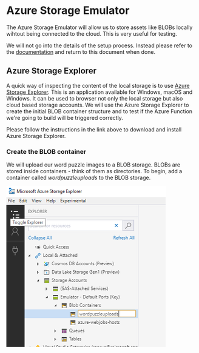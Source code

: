 # Azure Storage Emulator

The Azure Storage Emulator will allow us to store assets like BLOBs locally wihtout being connected to the cloud. This is very useful for testing. 

We will not go into the details of the setup process. Instead please refer to the [documentation](https://docs.microsoft.com/en-us/azure/storage/common/storage-use-emulator) and return to this document when done.

## Azure Storage Explorer

A quick way of inspecting the content of the local storage is to use [Azure Storage Explorer](https://docs.microsoft.com/en-us/azure/vs-azure-tools-storage-manage-with-storage-explorer). This is an application available for Windows, macOS and Windows. It can be used to browser not only the local storage but also cloud based storage accounts. We will use the Azure Storage Explorer to create the initial BLOB container structure and to test if the Azure Function we're going to build will be triggered correctly.

Please follow the instructions in the link above to download and install Azure Storage Explorer.

### Create the BLOB container

We will upload our word puzzle images to a BLOB storage. BLOBs are stored inside containers - think of them as directories. To begin, add a container called _wordpuzzleuploads_ to the BLOB storage.

![Create Container](../assets/StorageExplorerCreateContainer.png)
